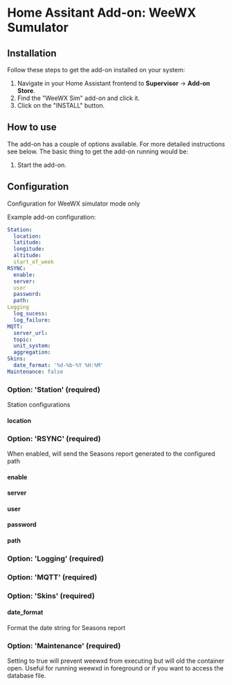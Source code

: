 # Home Assitant Add-on: WeeWX Sumulator

## Installation

Follow these steps to get the add-on installed on your system:

1. Navigate in your Home Assistant frontend to **Supervisor** -> **Add-on Store**.
2. Find the "WeeWX Sim" add-on and click it.
3. Click on the "INSTALL" button.

## How to use

The add-on has a couple of options available. For more detailed instructions
see below. The basic thing to get the add-on running would be:

1. Start the add-on.

## Configuration

Configuration for WeeWX simulator mode only

Example add-on configuration:

```yaml
Station:
  location:
  latitude:
  longitude:
  altitude:
  start_of_week
RSYNC:
  enable:
  server:
  user
  password:
  path:
Logging
  log_sucess:
  log_failure:
MQTT:
  server_url:
  topic:
  unit_system:
  aggregation:
Skins:
  date_format: '%d-%b-%Y %H:%M'
Maintenance: false
```

### Option: 'Station' (required)
Station configurations

#### location

### Option: 'RSYNC' (required)
When enabled, will send the Seasons report generated to the configured path

#### enable

#### server

#### user

#### password

#### path

### Option: 'Logging' (required)

### Option: 'MQTT' (required)

### Option: 'Skins' (required)

#### date_format
Format the date string for Seasons report

### Option: 'Maintenance' (required)

Setting to true will prevent weewxd from executing but will old the container open. Useful for running weewxd in foreground or if you want to access the database file.


